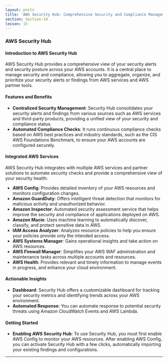 ```yaml
---
layout: posts
title: 'AWS Security Hub: Comprehensive Security and Compliance Management'
section: Section-14
lesson: 15
---
```


### AWS Security Hub

#### Introduction to AWS Security Hub

AWS Security Hub provides a comprehensive view of your security alerts and security posture across your AWS accounts. It is a central place to manage security and compliance, allowing you to aggregate, organize, and prioritize your security alerts or findings from AWS services and AWS partner tools.

<!-- pagebreak -->

#### Features and Benefits

- **Centralized Security Management**: Security Hub consolidates your security alerts and findings from various sources such as AWS services and third-party products, providing a unified view of your security and compliance status.
- **Automated Compliance Checks**: It runs continuous compliance checks based on AWS best practices and industry standards, such as the CIS AWS Foundations Benchmark, to ensure your AWS accounts are configured securely.
<!-- pagebreak -->

#### Integrated AWS Services

AWS Security Hub integrates with multiple AWS services and partner solutions to automate security checks and provide a comprehensive view of your security health:

- **AWS Config**: Provides detailed inventory of your AWS resources and monitors configuration changes.
- **Amazon GuardDuty**: Offers intelligent threat detection that monitors for malicious activity and unauthorized behavior.
- **Amazon Inspector**: Automated security assessment service that helps improve the security and compliance of applications deployed on AWS.
- **Amazon Macie**: Uses machine learning to automatically discover, classify, and protect sensitive data in AWS.
- **IAM Access Analyzer**: Analyzes resource policies to help you ensure your policies provide only the intended access.
- **AWS Systems Manager**: Gains operational insights and take action on AWS resources.
- **AWS Firewall Manager**: Simplifies your AWS WAF administration and maintenance tasks across multiple accounts and resources.
- **AWS Health**: Provides relevant and timely information to manage events in progress, and enhance your cloud environment.
<!-- pagebreak -->

#### Actionable Insights

- **Dashboard**: Security Hub offers a customizable dashboard for tracking your security metrics and identifying trends across your AWS environment.
- **Automated Response**: You can automate response to potential security threats using Amazon CloudWatch Events and AWS Lambda.
<!-- pagebreak -->

#### Getting Started

- **Enabling AWS Security Hub**: To use Security Hub, you must first enable AWS Config to monitor your AWS resources. After enabling AWS Config, you can activate Security Hub with a few clicks, automatically importing your existing findings and configurations.

---
